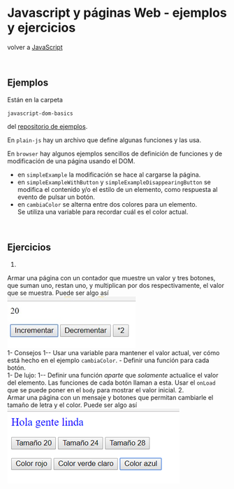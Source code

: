 # Javascript y páginas Web - ejemplos y ejercicios

volver a [JavaScript](./javascript-intro.md)

<br/>

## Ejemplos
Están en la carpeta 
```
javascript-dom-basics
```
del [repositorio de ejemplos](https://github.com/obj2-material/javascript-dom).

En `plain-js` hay un archivo que define algunas funciones y las usa. 

En `browser` hay algunos ejemplos sencillos de definición de funciones y de modificación de una página usando el DOM. 
- en `simpleExample` la modificación se hace al cargarse la página.
- en `simpleExampleWithButton` y `simpleExampleDisappearingButton` se modifica el contenido y/o el estilo de un elemento, como respuesta al evento de pulsar un botón.
- en `cambiaColor` se alterna entre dos colores para un elemento.  
Se utiliza una variable para recordar cuál es el color actual.

<br/>

## Ejercicios

1.  
Armar una página con un contador que muestre un valor y tres botones, que suman uno, restan uno, y multiplican por dos respectivamente, el valor que se muestra. Puede ser algo así
![contador](images/contador.jpg "Contador")  
    1- Consejos
      1-- Usar una variable para mantener el valor actual, ver cómo está hecho en el ejemplo `cambiaColor`.
      - Definir una función para cada botón.  
    1- De lujo:
      1-- Definir una función *aparte* que *solamente* actualice el valor del elemento. Las funciones de cada botón llaman a esta. Usar el `onLoad` que se puede poner en el `body` para mostrar el valor inicial.
2.  
Armar una página con un mensaje y botones que permitan cambiarle el tamaño de letra y el color. Puede ser algo así  
![cambia estilo](images/cambia-estilo.jpg "Cambia estilo")  

<!---
- Mensaje con botones para cambiar el tamaño de letra y el color (ponele 10,12,14 puntos, rojo, verde, azul).
- Ana, Beto, Clara. Para cada uno, un botón "entró" y otro "salió". Que muestre quiénes están. 
  Chiche: que deshabilite los botones que no tienen sentido.
- mover una "X" a la izquierda o a la derecha (también puede ser para arriba y para abajo, en una fuente monospaced).
  P.ej. transformar ----X----- en ---X------ o -----X---- .
-->



